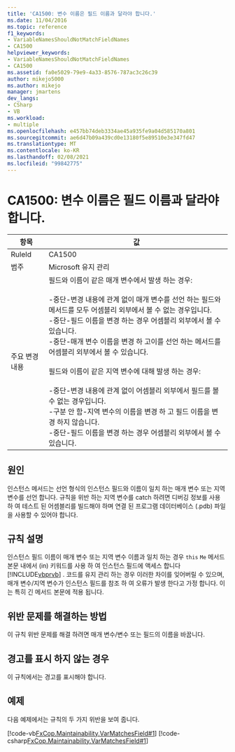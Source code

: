 ```yaml
---
title: 'CA1500: 변수 이름은 필드 이름과 달라야 합니다.'
ms.date: 11/04/2016
ms.topic: reference
f1_keywords:
- VariableNamesShouldNotMatchFieldNames
- CA1500
helpviewer_keywords:
- VariableNamesShouldNotMatchFieldNames
- CA1500
ms.assetid: fa0e5029-79e9-4a33-8576-787ac3c26c39
author: mikejo5000
ms.author: mikejo
manager: jmartens
dev_langs:
- CSharp
- VB
ms.workload:
- multiple
ms.openlocfilehash: e457bb74deb3334ae45a935fe9a04d585170a801
ms.sourcegitcommit: ae6d47b09a439cd0e13180f5e89510e3e347fd47
ms.translationtype: MT
ms.contentlocale: ko-KR
ms.lasthandoff: 02/08/2021
ms.locfileid: "99842775"
---
```

# <a name="ca1500-variable-names-should-not-match-field-names"></a>CA1500: 변수 이름은 필드 이름과 달라야 합니다.

|항목|값|
|-|-|
|RuleId|CA1500|
|범주|Microsoft 유지 관리|
|주요 변경 내용|필드와 이름이 같은 매개 변수에서 발생 하는 경우:<br /><br /> -중단-변경 내용에 관계 없이 매개 변수를 선언 하는 필드와 메서드를 모두 어셈블리 외부에서 볼 수 없는 경우입니다.<br />-중단-필드 이름을 변경 하는 경우 어셈블리 외부에서 볼 수 있습니다.<br />-중단-매개 변수 이름을 변경 하 고이를 선언 하는 메서드를 어셈블리 외부에서 볼 수 있습니다.<br /><br /> 필드와 이름이 같은 지역 변수에 대해 발생 하는 경우:<br /><br /> -중단-변경 내용에 관계 없이 어셈블리 외부에서 필드를 볼 수 없는 경우입니다.<br />-구분 안 함-지역 변수의 이름을 변경 하 고 필드 이름을 변경 하지 않습니다.<br />-중단-필드 이름을 변경 하는 경우 어셈블리 외부에서 볼 수 있습니다.|

## <a name="cause"></a>원인

인스턴스 메서드는 선언 형식의 인스턴스 필드와 이름이 일치 하는 매개 변수 또는 지역 변수를 선언 합니다. 규칙을 위반 하는 지역 변수를 catch 하려면 디버깅 정보를 사용 하 여 테스트 된 어셈블리를 빌드해야 하며 연결 된 프로그램 데이터베이스 (.pdb) 파일을 사용할 수 있어야 합니다.

## <a name="rule-description"></a>규칙 설명

인스턴스 필드 이름이 매개 변수 또는 지역 변수 이름과 일치 하는 경우 `this` `Me` 메서드 본문 내에서 (in) 키워드를 사용 하 여 인스턴스 필드에 액세스 합니다 [!INCLUDE[vbprvb](../code-quality/includes/vbprvb_md.md)] . 코드를 유지 관리 하는 경우 이러한 차이를 잊어버릴 수 있으며, 매개 변수/지역 변수가 인스턴스 필드를 참조 하 여 오류가 발생 한다고 가정 합니다. 이는 특히 긴 메서드 본문에 적용 됩니다.

## <a name="how-to-fix-violations"></a>위반 문제를 해결하는 방법

이 규칙 위반 문제를 해결 하려면 매개 변수/변수 또는 필드의 이름을 바꿉니다.

## <a name="when-to-suppress-warnings"></a>경고를 표시 하지 않는 경우

이 규칙에서는 경고를 표시해야 합니다.

## <a name="example"></a>예제

다음 예제에서는 규칙의 두 가지 위반을 보여 줍니다.

[!code-vb[FxCop.Maintainability.VarMatchesField#1](../code-quality/codesnippet/VisualBasic/ca1500-variable-names-should-not-match-field-names_1.vb)]
[!code-csharp[FxCop.Maintainability.VarMatchesField#1](../code-quality/codesnippet/CSharp/ca1500-variable-names-should-not-match-field-names_1.cs)]

